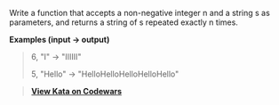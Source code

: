 Write a function that accepts a non-negative integer n and a string s as parameters, and returns a string of s repeated exactly n times.

**Examples (input -> output)**
> 6, "I"     -> "IIIIII"
> 
> 5, "Hello" -> "HelloHelloHelloHelloHello"

> **[View Kata on Codewars](https://www.codewars.com/kata/57a0e5c372292dd76d000d7e/train/java)**
